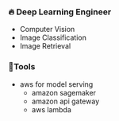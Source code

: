 
### 🔥 Deep Learning Engineer
- Computer Vision
- Image Classification
- Image Retrieval


###  :hammer:Tools
- aws for model serving
  - amazon sagemaker
  - amazon api gateway 
  - aws lambda
